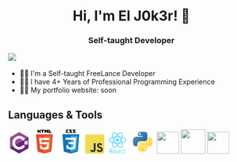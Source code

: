 


<h1 align="center">Hi, I'm El J0k3r! 👋</h1>
<h3 align="center">Self-taught Developer</h3>

![](https://komarev.com/ghpvc/?username=ElJ0k3r&color=green)

- 👨‍💻 I'm a Self-taught FreeLance Developer
- 👨‍💻 I have 4+ Years of Professional Programming Experience
- 👨‍💻 My portfolio website: soon
## Languages &  Tools
 <img src="https://raw.githubusercontent.com/devicons/devicon/master/icons/csharp/csharp-original.svg" height=45 width=45> <img src="https://raw.githubusercontent.com/devicons/devicon/master/icons/html5/html5-original-wordmark.svg" width=50  height=50> <img src="https://raw.githubusercontent.com/devicons/devicon/master/icons/css3/css3-original-wordmark.svg" height=50 width=50> <img src="https://raw.githubusercontent.com/devicons/devicon/master/icons/javascript/javascript-original.svg" width=40 height=40> <img src="https://raw.githubusercontent.com/devicons/devicon/master/icons/react/react-original-wordmark.svg" width=45 height=45> <img src="https://raw.githubusercontent.com/devicons/devicon/master/icons/python/python-original.svg" width=50 height=50> <img src="https://code.visualstudio.com/assets/images/code-stable.png" height=45 width=45> <img src="https://godotengine.org/themes/godotengine/assets/press/icon_color.png" width=50 height=50> <img src="https://visualstudio.microsoft.com/wp-content/uploads/2019/06/BrandVisualStudioWin2019-3.svg" height=45 width=45>
<!---
ElJ0k3r/ElJ0k3r is a ✨ special ✨ repository because its `README.md` (this file) appears on your GitHub profile.
You can click the Preview link to take a look at your changes.
--->

